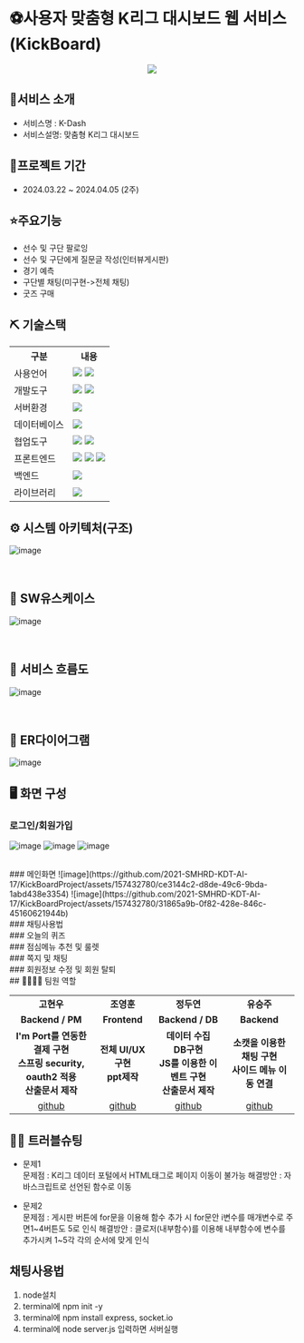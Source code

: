 # ⚽사용자 맞춤형 K리그 대시보드 웹 서비스(KickBoard)
<p align="center"><img src="https://github.com/2021-SMHRD-KDT-AI-17/KickBoardProject/assets/157432780/be68c5d3-b883-4c8a-a1fd-96afe2bb89d2"></p>


## 💬서비스 소개
* 서비스명 : K-Dash
* 서비스설명: 맞춤형 K리그 대시보드


## 📅프로젝트 기간
* 2024.03.22 ~ 2024.04.05 (2주)


## ⭐주요기능
* 선수 및 구단 팔로잉
* 선수 및 구단에게 질문글 작성(인터뷰게시판)
* 경기 예측
* 구단별 채팅(미구현->전체 채팅)
* 굿즈 구매


## ⛏ 기술스택
<table>
    <tr>
        <th>구분</th>
        <th>내용</th>
    </tr>
    <tr>
        <td>사용언어</td>
        <td>
            <img src="https://img.shields.io/badge/Java-007396?style=for-the-badge&logo=java&logoColor=white"/>
            <img src="https://img.shields.io/badge/Python-3776AB?style=for-the-badge&logo=Python&logoColor=white"/> 
        </td>
    </tr>
    <tr>
        <td>개발도구</td>
        <td>
            <img src="https://img.shields.io/badge/Eclipse-2C2255?style=for-the-badge&logo=Eclipse&logoColor=white"/>
            <img src="https://img.shields.io/badge/Jupyter-F37626?style=for-the-badge&logo=Jupyter&logoColor=white"/>
        </td>
    </tr>
     <tr>
        <td>서버환경</td>
        <td>
            <img src="https://img.shields.io/badge/Apache Tomcat 9.0-D22128?style=for-the-badge&logo=Apache Tomcat&logoColor=white"/> 
        </td>
     </tr>
    <tr>
        <td>데이터베이스</td>
        <td>
            <img src="https://img.shields.io/badge/MySQL-4479A1?style=for-the-badge&logo=MySQL&logoColor=white"/> 
        </td>
    </tr>
    <tr>
        <td>협업도구</td>
        <td>
            <img src="https://img.shields.io/badge/Git-F05032?style=for-the-badge&logo=Git&logoColor=white"/>
            <img src="https://img.shields.io/badge/GitHub-181717?style=for-the-badge&logo=GitHub&logoColor=white"/>
        </td>
    </tr>
     <tr>
        <td>프론트엔드</td>
        <td>
            <img src="https://img.shields.io/badge/HTML-E34F26?style=for-the-badge&logo=html5&logoColor=white">
            <img src="https://img.shields.io/badge/CSS-1572B6?style=for-the-badge&logo=css3&logoColor=white">
            <img src="https://img.shields.io/badge/javascript-F7DF1E?style=for-the-badge&logo=javascript&logoColor=black">
        </td>
    </tr>
     <tr>
        <td>백엔드</td>
        <td>
            <img src="https://img.shields.io/badge/Spring-6DB33F?style=for-the-badge&logo=Spring&logoColor=white"/> 
        </td>
    </tr>
    <tr>
        <td>라이브러리</td>
        <td>
            <img src="https://img.shields.io/badge/BootStrap-7952B3?style=for-the-badge&logo=BootStrap&logoColor=white"/>
        </td>
    </tr>
</table>




## ⚙ 시스템 아키텍처(구조)
![image](https://github.com/2021-SMHRD-KDT-AI-17/KickBoardProject/assets/157432780/f9475295-867f-4a87-b615-b70a18ec9932)

<br>

## 📌 SW유스케이스
![image](https://github.com/2021-SMHRD-KDT-AI-17/KickBoardProject/assets/157432780/334a4125-2367-4ec4-b066-0b36b10c3e6f)

<br>

## 📌 서비스 흐름도
![image](https://github.com/2021-SMHRD-KDT-AI-17/KickBoardProject/assets/157432780/73f1662a-cd68-4a66-974d-bfe8cf224e24)

<br>

## 📌 ER다이어그램
![image](https://github.com/2021-SMHRD-KDT-AI-17/KickBoardProject/assets/157432780/ecc1bb5a-4aa3-4acf-a485-de8fdfd4adef)



## 🖥 화면 구성

### 로그인/회원가입
![image](https://github.com/2021-SMHRD-KDT-AI-17/KickBoardProject/assets/157432780/6234ace0-b687-41ba-b524-06d3526f6f16)
![image](https://github.com/2021-SMHRD-KDT-AI-17/KickBoardProject/assets/157432780/c15ad78c-d26d-4968-8414-6b92888dd2da)
![image](https://github.com/2021-SMHRD-KDT-AI-17/KickBoardProject/assets/157432780/610d2b14-2b22-4e9c-babe-0bee671c8b92)

<br>
### 메인화면
![image](https://github.com/2021-SMHRD-KDT-AI-17/KickBoardProject/assets/157432780/ce3144c2-d8de-49c6-9bda-1abd438e3354)
![image](https://github.com/2021-SMHRD-KDT-AI-17/KickBoardProject/assets/157432780/31865a9b-0f82-428e-846c-45160621944b)

<br>
### 채팅사용법

<br>
### 오늘의 퀴즈

<br>
### 점심메뉴 추천 및 룰렛

<br>
### 쪽지 및 채팅

<br>
### 회원정보 수정 및 회원 탈퇴

<br>
## 👨‍👩‍👦‍👦 팀원 역할
<table>
  <tr>
    <td align="center"><strong>고현우</strong></td>
    <td align="center"><strong>조영훈</strong></td>
    <td align="center"><strong>정두연</strong></td>
    <td align="center"><strong>유승주</strong></td>
  </tr>
  <tr>
    <td align="center"><b>Backend / PM</b></td>
    <td align="center"><b>Frontend</b></td>
    <td align="center"><b>Backend / DB</b></td>
    <td align="center"><b>Backend</b></td>
  </tr>
  <tr>
    <td align="center"><b>I'm Port를 연동한 결제 구현<br>스프링 security, oauth2 적용<br>산출문서 제작</b></td>
    <td align="center"><b>전체 UI/UX 구현<br>ppt제작</b></td>
    <td align="center"><b>데이터 수집<br>DB구현<br>JS를 이용한 이벤트 구현<br>산출문서 제작</b></td>
    <td align="center"><b>소캣을 이용한 채팅 구현<br>사이드 메뉴 이동 연결</b></td>
  </tr>
  <tr>
    <td align="center"><a href="#" target='_blank'>github</a></td>
    <td align="center"><a href="#" target='_blank'>github</a></td>
    <td align="center"><a href="#" target='_blank'>github</a></td>
    <td align="center"><a href="#" target='_blank'>github</a></td>
  </tr>
</table>

## 🤾‍♂️ 트러블슈팅
* 문제1<br>
문제점 : K리그 데이터 포털에서 HTML태그로 페이지 이동이 불가능
해결방안 : 자바스크립트로 선언된 함수로 이동
 
* 문제2<br>
문제점 : 게시판 버튼에 for문을 이용해 함수 추가 시 for문안 i변수를 매개변수로 주면1~4버튼도 5로 인식 
해결방안 : 클로저(내부함수)를 이용해 내부함수에 변수를 추가시켜 1~5각 각의 순서에 맞게 인식

## 채팅사용법
1. node설치
2. terminal에 npm init -y
3. terminal에 npm install express, socket.io
4. terminal에 node server.js 입력하면 서버실행

